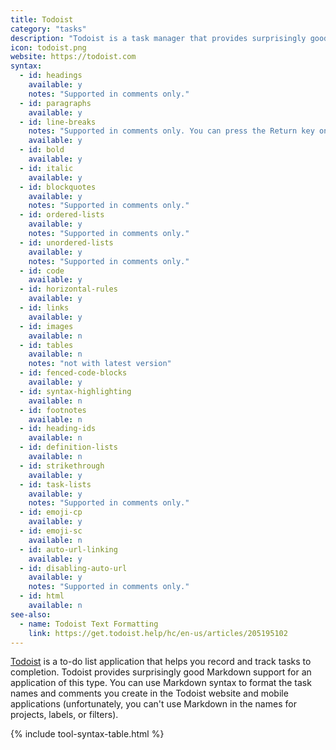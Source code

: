 ```yaml
---
title: Todoist
category: "tasks"
description: "Todoist is a task manager that provides surprisingly good Markdown support."
icon: todoist.png
website: https://todoist.com
syntax:
  - id: headings
    available: y
    notes: "Supported in comments only."
  - id: paragraphs
    available: y
  - id: line-breaks
    notes: "Supported in comments only. You can press the Return key once to achieve the same result."
    available: y
  - id: bold
    available: y
  - id: italic
    available: y
  - id: blockquotes
    available: y
    notes: "Supported in comments only."
  - id: ordered-lists
    available: y
    notes: "Supported in comments only."
  - id: unordered-lists
    available: y
    notes: "Supported in comments only."
  - id: code
    available: y
  - id: horizontal-rules
    available: y
  - id: links
    available: y
  - id: images
    available: n
  - id: tables
    available: n
    notes: "not with latest version"
  - id: fenced-code-blocks
    available: y
  - id: syntax-highlighting
    available: n
  - id: footnotes
    available: n
  - id: heading-ids
    available: n
  - id: definition-lists
    available: n
  - id: strikethrough
    available: y
  - id: task-lists
    available: y
    notes: "Supported in comments only."
  - id: emoji-cp
    available: y
  - id: emoji-sc
    available: n
  - id: auto-url-linking
    available: y
  - id: disabling-auto-url
    available: y
    notes: "Supported in comments only."
  - id: html
    available: n
see-also:
  - name: Todoist Text Formatting
    link: https://get.todoist.help/hc/en-us/articles/205195102
---
```


[Todoist](https://todoist.com/) is a to-do list application that helps you record and track tasks to completion. Todoist provides surprisingly good Markdown support for an application of this type. You can use Markdown syntax to format the task names and comments you create in the Todoist website and mobile applications (unfortunately, you can't use Markdown in the names for projects, labels, or filters).

{% include tool-syntax-table.html %}
